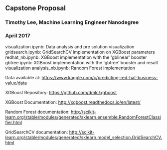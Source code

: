 ## Capstone Proposal
### Timothy Lee, Machine Learning Engineer Nanodegree
### April 2017

visualization.ipynb: Data analysis and pre solution visualization
gridsearch.ipynb: GridSearchCV implementation on XGBoost parameters
redhat_nb.ipynb: XGBoost implementation with the 'gblinear' booster
gbtree.ipynb: XGBoost implementation with the 'gbtree' booster and result visualization
analysis_nb.ipynb: Random Forest implementation

Data available at: https://www.kaggle.com/c/predicting-red-hat-business-value/data

XGBoost Repository: https://github.com/dmlc/xgboost

XGBoost Documentation: http://xgboost.readthedocs.io/en/latest/

Random Forest documentation: http://scikit-learn.org/stable/modules/generated/sklearn.ensemble.RandomForestClassifier.html

GridSearchCV documentation: http://scikit-learn.org/stable/modules/generated/sklearn.model_selection.GridSearchCV.html